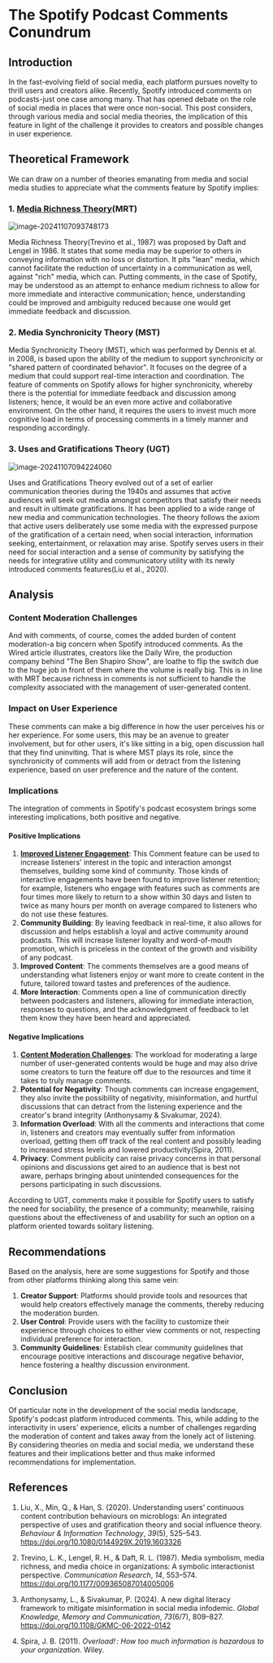 # The Spotify Podcast Comments Conundrum

## Introduction

In the fast-evolving field of social media, each platform pursues novelty to thrill users and creators alike. Recently, Spotify introduced comments on podcasts-just one case among many. That has opened debate on the role of social media in places that were once non-social. This post considers, through various media and social media theories, the implication of this feature in light of the challenge it provides to creators and possible changes in user experience.

## Theoretical Framework



We can draw on a number of theories emanating from media and social media studies to appreciate what the comments feature by Spotify implies:

### 1. [Media Richness Theory](https://en.wikipedia.org/wiki/Media_richness_theory)(MRT)

![image-20241107093748173](assets/image-20241107093748173.png)

Media Richness Theory(Trevino et al., 1987) was proposed by Daft and Lengel in 1986. It states that some media may be superior to others in conveying information with no loss or distortion. It pits "lean" media, which cannot facilitate the reduction of uncertainty in a communication as well, against "rich" media, which can. Putting comments, in the case of Spotify, may be understood as an attempt to enhance medium richness to allow for more immediate and interactive communication; hence, understanding could be improved and ambiguity reduced because one would get immediate feedback and discussion.

### 2. Media Synchronicity Theory (MST)

Media Synchronicity Theory (MST), which was performed by Dennis et al. in 2008, is based upon the ability of the medium to support synchronicity or "shared pattern of coordinated behavior". It focuses on the degree of a medium that could support real-time interaction and coordination. The feature of comments on Spotify allows for higher synchronicity, whereby there is the potential for immediate feedback and discussion among listeners; hence, it would be an even more active and collaborative environment. On the other hand, it requires the users to invest much more cognitive load in terms of processing comments in a timely manner and responding accordingly.

### 3. Uses and Gratifications Theory (UGT)

![image-20241107094224060](assets/image-20241107094224060.png)

Uses and Gratifications Theory evolved out of a set of earlier communication theories during the 1940s and assumes that active audiences will seek out media amongst competitors that satisfy their needs and result in ultimate gratifications. It has been applied to a wide range of new media and communication technologies. The theory follows the axiom that active users deliberately use some media with the expressed purpose of the gratification of a certain need, when social interaction, information seeking, entertainment, or relaxation may arise. Spotify serves users in their need for social interaction and a sense of community by satisfying the needs for integrative utility and communicatory utility with its newly introduced comments features(Liu et al., 2020).

## Analysis

### Content Moderation Challenges

And with comments, of course, comes the added burden of content moderation-a big concern when Spotify introduced comments. As the Wired article illustrates, creators like the Daily Wire, the production company behind "The Ben Shapiro Show", are loathe to flip the switch due to the huge job in front of them where the volume is really big. This is in line with MRT because richness in comments is not sufficient to handle the complexity associated with the management of user-generated content.

### Impact on User Experience

These comments can make a big difference in how the user perceives his or her experience. For some users, this may be an avenue to greater involvement, but for other users, it's like sitting in a big, open discussion hall that they find uninviting. That is where MST plays its role, since the synchronicity of comments will add from or detract from the listening experience, based on user preference and the nature of the content.

### Implications

The integration of comments in Spotify's podcast ecosystem brings some interesting implications, both positive and negative.

#### Positive Implications

1. [**Improved Listener Engagement**](https://research.atspotify.com/2021/08/podcast-language-and-engagement/): This Comment feature can be used to increase listeners' interest in the topic and interaction amongst themselves, building some kind of community. Those kinds of interactive engagements have been found to improve listener retention; for example, listeners who engage with features such as comments are four times more likely to return to a show within 30 days and listen to twice as many hours per month on average compared to listeners who do not use these features.
2. **Community Building**: By leaving feedback in real-time, it also allows for discussion and helps establish a loyal and active community around podcasts. This will increase listener loyalty and word-of-mouth promotion, which is priceless in the context of the growth and visibility of any podcast.
3. **Improved Content**: The comments themselves are a good means of understanding what listeners enjoy or want more to create content in the future, tailored toward tastes and preferences of the audience.
4. **More Interaction**: Comments open a line of communication directly between podcasters and listeners, allowing for immediate interaction, responses to questions, and the acknowledgment of feedback to let them know they have been heard and appreciated.

#### Negative Implications

1. [**Content Moderation Challenges**](https://www.wired.com/story/spotify-podcast-comments-social-media/): The workload for moderating a large number of user-generated contents would be huge and may also drive some creators to turn the feature off due to the resources and time it takes to truly manage comments.
2. **Potential for Negativity**: Though comments can increase engagement, they also invite the possibility of negativity, misinformation, and hurtful discussions that can detract from the listening experience and the creator's brand integrity (Anthonysamy & Sivakumar, 2024).
3. **Information Overload**: With all the comments and interactions that come in, listeners and creators may eventually suffer from information overload, getting them off track of the real content and possibly leading to increased stress levels and lowered productivity(Spira, 2011).
4. **Privacy**: Comment publicity can raise privacy concerns in that personal opinions and discussions get aired to an audience that is best not aware, perhaps bringing about unintended consequences for the persons participating in such discussions.

According to UGT, comments make it possible for Spotify users to satisfy the need for sociability, the presence of a community; meanwhile, raising questions about the effectiveness of and usability for such an option on a platform oriented towards solitary listening.

## Recommendations

Based on the analysis, here are some suggestions for Spotify and those from other platforms thinking along this same vein:

1. **Creator Support**: Platforms should provide tools and resources that would help creators effectively manage the comments, thereby reducing the moderation burden.
2. **User Control**: Provide users with the facility to customize their experience through choices to either view comments or not, respecting individual preference for interaction.
3. **Community Guidelines**: Establish clear community guidelines that encourage positive interactions and discourage negative behavior, hence fostering a healthy discussion environment.

## Conclusion

Of particular note in the development of the social media landscape, Spotify's podcast platform introduced comments. This, while adding to the interactivity in users' experience, elicits a number of challenges regarding the moderation of content and takes away from the lonely act of listening. By considering theories on media and social media, we understand these features and their implications better and thus make informed recommendations for implementation.

## References

1. Liu, X., Min, Q., & Han, S. (2020). Understanding users’ continuous content contribution behaviours on microblogs: An integrated perspective of uses and gratification theory and social influence theory. *Behaviour & Information Technology*, *39*(5), 525–543. https://doi.org/10.1080/0144929X.2019.1603326

2. Trevino, L. K., Lengel, R. H., & Daft, R. L. (1987). Media symbolism, media richness, and media choice in organizations: A symbolic interactionist perspective. *Communication Research*, *14*, 553–574. https://doi.org/10.1177/009365087014005006

3. Anthonysamy, L., & Sivakumar, P. (2024). A new digital literacy framework to mitigate misinformation in social media infodemic. *Global Knowledge, Memory and Communication*, *73*(6/7), 809–827. https://doi.org/10.1108/GKMC-06-2022-0142

4. Spira, J. B. (2011). *Overload!* *: How too much information is hazardous to your organization*. Wiley.

   

